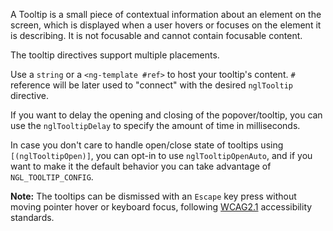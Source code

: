 A Tooltip is a small piece of contextual information about an element on the screen, which is displayed when a user hovers or focuses on the element it is describing. It is not focusable and cannot contain focusable content.

The tooltip directives support multiple placements.

Use a `string` or a `<ng-template #ref>` to host your tooltip's content. `#` reference will be later used to "connect" with the desired `nglTooltip` directive.

If you want to delay the opening and closing of the popover/tooltip, you can use the `nglTooltipDelay` to specify the amount of time in milliseconds.

In case you don't care to handle open/close state of tooltips using `[(nglTooltipOpen)]`, you can opt-in to use `nglTooltipOpenAuto`, and if you want to make it the default behavior you can take advantage of `NGL_TOOLTIP_CONFIG`.

**Note:** The tooltips can be dismissed with an `Escape` key press without moving pointer hover or keyboard focus, following [WCAG2.1](https://www.w3.org/WAI/WCAG21/Understanding/content-on-hover-or-focus.html) accessibility standards.

